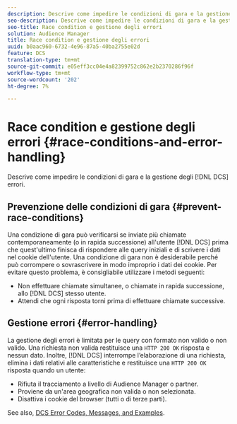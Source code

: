 ```yaml
---
description: Descrive come impedire le condizioni di gara e la gestione degli errori DCS.
seo-description: Descrive come impedire le condizioni di gara e la gestione degli errori DCS.
seo-title: Race condition e gestione degli errori
solution: Audience Manager
title: Race condition e gestione degli errori
uuid: b0aac960-6732-4e96-87a5-40ba2755e02d
feature: DCS
translation-type: tm+mt
source-git-commit: e05eff3cc04e4a82399752c862e2b2370286f96f
workflow-type: tm+mt
source-wordcount: '202'
ht-degree: 7%

---
```



# Race condition e gestione degli errori {#race-conditions-and-error-handling}

Descrive come impedire le condizioni di gara e la gestione degli [!DNL DCS] errori.

## Prevenzione delle condizioni di gara {#prevent-race-conditions}

Una condizione di gara può verificarsi se inviate più chiamate contemporaneamente (o in rapida successione) all&#39;utente [!DNL DCS] prima che quest&#39;ultimo finisca di rispondere alle query iniziali e di scrivere i dati nel cookie dell&#39;utente. Una condizione di gara non è desiderabile perché può corrompere o sovrascrivere in modo improprio i dati dei cookie. Per evitare questo problema, è consigliabile utilizzare i metodi seguenti:

* Non effettuare chiamate simultanee, o chiamate in rapida successione, allo [!DNL DCS] stesso utente.
* Attendi che ogni risposta torni prima di effettuare chiamate successive.

## Gestione errori {#error-handling}

La gestione degli errori è limitata per le query con formato non valido o non valido. Una richiesta non valida restituisce una `HTTP 200 OK` risposta e nessun dato. Inoltre, [!DNL DCS] interrompe l’elaborazione di una richiesta, elimina i dati relativi alle caratteristiche e restituisce una `HTTP 200 OK` risposta quando un utente:

* Rifiuta il tracciamento a livello di  Audience Manager o partner.
* Proviene da un&#39;area geografica non valida o non selezionata.
* Disattiva i cookie del browser (tutti o di terze parti).

See also, [DCS Error Codes, Messages, and Examples](../../../api/dcs-intro/dcs-api-reference/dcs-error-codes.md).